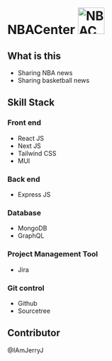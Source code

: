 # NBACenter <img src="https://th.bing.com/th/id/OIG.9BlUHhMf6QLmOHyPuPRC?pid=ImgGn" alt="NBACenter logo" height="60"/>

## What is this
- Sharing NBA news
- Sharing basketball news

## Skill Stack
### Front end
- React JS
- Next JS
- Tailwind CSS
- MUI

### Back end
- Express JS

### Database
- MongoDB
- GraphQL

### Project Management Tool
- Jira

### Git control
- Github
- Sourcetree

## Contributor
@IAmJerryJ
